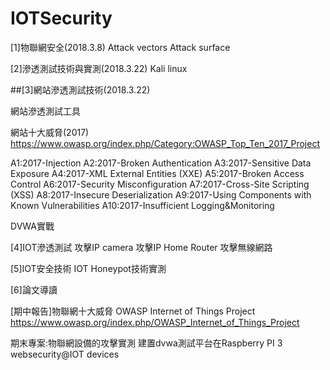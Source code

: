 # IOTSecurity

[1]物聯網安全(2018.3.8)
Attack vectors
Attack surface


[2]滲透測試技術與實測(2018.3.22)
Kali linux

##[3]網站滲透測試技術(2018.3.22)

網站滲透測試工具


網站十大威脅(2017)
https://www.owasp.org/index.php/Category:OWASP_Top_Ten_2017_Project

A1:2017-Injection
A2:2017-Broken Authentication
A3:2017-Sensitive Data Exposure
A4:2017-XML External Entities (XXE)
A5:2017-Broken Access Control
A6:2017-Security Misconfiguration
A7:2017-Cross-Site Scripting (XSS)
A8:2017-Insecure Deserialization
A9:2017-Using Components with Known Vulnerabilities
A10:2017-Insufficient Logging&Monitoring

DVWA實戰



[4]IOT滲透測試
攻擊IP camera
攻擊IP Home Router
攻擊無線網路

[5]IOT安全技術
IOT Honeypot技術實測

[6]論文導讀



[期中報告]物聯網十大威脅
OWASP Internet of Things Project
https://www.owasp.org/index.php/OWASP_Internet_of_Things_Project



期末專案:物聯網設備的攻擊實測
建置dvwa測試平台在Raspberry PI 3
websecurity@IOT devices


